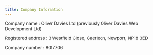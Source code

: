 ```yaml
---
title: Company Information
---
```


Company name : Oliver Davies Ltd (previously Oliver Davies Web Development Ltd)

Registered address : 3 Westfield Close, Caerleon, Newport, NP18 3ED

Company number : 8017706
